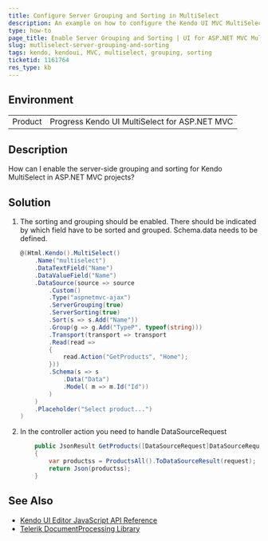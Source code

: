 ```yaml
---
title: Configure Server Grouping and Sorting in MultiSelect 
description: An example on how to configure the Kendo UI MVC MultiSelect server grouping and sorting.
type: how-to
page_title: Enable Server Grouping and Sorting | UI for ASP.NET MVC MultiSelect
slug: mutliselect-server-grouping-and-sorting
tags: kendo, kendoui, MVC, multiselect, grouping, sorting
ticketid: 1161764
res_type: kb
---
```


## Environment

<table>
 <tr>
  <td>Product</td>
  <td>Progress Kendo UI MultiSelect for ASP.NET MVC</td>
 </tr>
</table>


## Description

How can I enable the server-side grouping and sorting for Kendo MultiSelect in ASP.NET MVC projects?

## Solution   

1. The sorting and grouping should be enabled. There should be indicated by which field have to be sorted and grouped. Schema.data needs to be defined. 

    ````C#
    @(Html.Kendo().MultiSelect()
		.Name("multiselect")
		.DataTextField("Name")
		.DataValueField("Name")  
		.DataSource(source => source
			.Custom()
			.Type("aspnetmvc-ajax")
			.ServerGrouping(true)
			.ServerSorting(true)
			.Sort(s => s.Add("Name"))
			.Group(g => g.Add("TypeP", typeof(string)))
			.Transport(transport => transport
			.Read(read =>
			{
				read.Action("GetProducts", "Home");
			}))
			.Schema(s => s
				.Data("Data")
				.Model( m => m.Id("Id"))
			)
		)
		.Placeholder("Select product...")
	)
    ````

1. In the controller action you need to handle DataSourceRequest

    ````C#
    	public JsonResult GetProducts([DataSourceRequest]DataSourceRequest request)
        {
            var productss = ProductsAll().ToDataSourceResult(request);
            return Json(productss);
        }
    ````

## See Also

* [Kendo UI Editor JavaScript API Reference](https://docs.telerik.com/kendo-ui/api/javascript/ui/editor)
* [Telerik DocumentProcessing Library](https://docs.telerik.com/devtools/document-processing/introduction)
